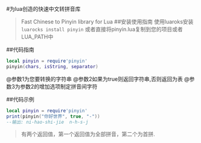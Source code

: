 #为lua创造的快速中文转拼音库
>Fast Chinese to Pinyin library for Lua
##安装使用指南
使用luaroks安装
`luarocks install pinyin`
或者直接将pinyin.lua复制到您的项目或者LUA_PATH中

##代码指南
```lua
local pinyin = require'pinyin'
pinyin(chars, isString, separator)
```
@参数1为您要转换的字符串
@参数2如果为true则返回字符串,否则返回为表
@参数3为参数2的增加选项制定拼音间字符

##代码示例
```lua
local pinyin = require'pinyin'
print(pinyin("你好世界", true, "-"))
--输出: ni-hao-shi-jie  n-h-s-j
```
>有两个返回值，第一个返回值为全部拼音，第二个为首拼.
